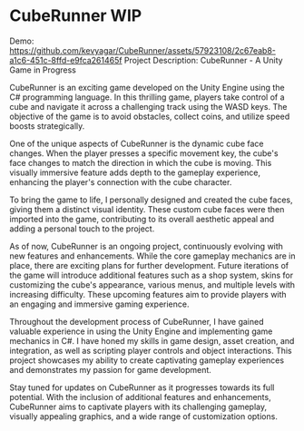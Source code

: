 # CubeRunner WIP
Demo: https://github.com/kevyagar/CubeRunner/assets/57923108/2c67eab8-a1c6-451c-8ffd-e9fca261465f
Project Description: CubeRunner - A Unity Game in Progress

CubeRunner is an exciting game developed on the Unity Engine using the C# programming language. In this thrilling game, players take control of a cube and navigate it across a challenging track using the WASD keys. The objective of the game is to avoid obstacles, collect coins, and utilize speed boosts strategically.

One of the unique aspects of CubeRunner is the dynamic cube face changes. When the player presses a specific movement key, the cube's face changes to match the direction in which the cube is moving. This visually immersive feature adds depth to the gameplay experience, enhancing the player's connection with the cube character.

To bring the game to life, I personally designed and created the cube faces, giving them a distinct visual identity. These custom cube faces were then imported into the game, contributing to its overall aesthetic appeal and adding a personal touch to the project.

As of now, CubeRunner is an ongoing project, continuously evolving with new features and enhancements. While the core gameplay mechanics are in place, there are exciting plans for further development. Future iterations of the game will introduce additional features such as a shop system, skins for customizing the cube's appearance, various menus, and multiple levels with increasing difficulty. These upcoming features aim to provide players with an engaging and immersive gaming experience.

Throughout the development process of CubeRunner, I have gained valuable experience in using the Unity Engine and implementing game mechanics in C#. I have honed my skills in game design, asset creation, and integration, as well as scripting player controls and object interactions. This project showcases my ability to create captivating gameplay experiences and demonstrates my passion for game development.

Stay tuned for updates on CubeRunner as it progresses towards its full potential. With the inclusion of additional features and enhancements, CubeRunner aims to captivate players with its challenging gameplay, visually appealing graphics, and a wide range of customization options.


